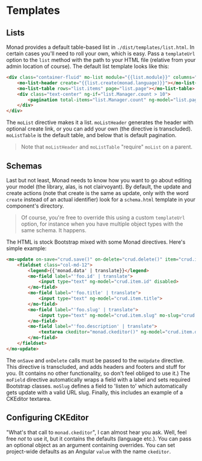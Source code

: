 # Templates

## Lists
Monad provides a default table-based list in `./dist/templates/list.html`. In
certain cases you'll need to roll your own, which is easy. Pass a `templateUrl`
option to the `list` method with the path to your HTML file (relative from your
admin location of course). The default list template looks like this:

```html
<div class="container-fluid" mo-list module="{{list.module}}" columns="list.columns" path="{{list.path}}">
    <mo-list-header create="{{list.create(monad.language)}}"></mo-list-header>
    <mo-list-table rows="list.items" page="list.page"></mo-list-table>
    <div class="text-center" ng-if="list.Manager.count > 10">
        <pagination total-items="list.Manager.count" ng-model="list.page" boundary-links="true" max-size="10"></pagination>
    </div>
</div>
```

The `moList` directive makes it a list. `moListHeader` generates the header with
optional create link, or you can add your own (the directive is transcluded).
`moListTable` is the default table, and below that is default pagination.

> Note that `moListHeader` and `moListTable` "require" `moList` on a parent.

## Schemas
Last but not least, Monad needs to know how you want to go about editing your
model (the library, alas, is not clairvoyant). By default, the update and create
actions (note that create is the same as update, only with the word `create`
instead of an actual identifier) look for a `schema.html` template in your
component's directory.

> Of course, you're free to override this using a custom `templateUrl` option,
> for instance when you have multiple object types with the same schema. It
> happens.

The HTML is stock Bootstrap mixed with some Monad directives. Here's simple
example:

```html
<mo-update on-save="crud.save()" on-delete="crud.delete()" item="crud.item" module="foo" list="/:language/foo/">
    <fieldset class="col-md-12">
        <legend>{{'monad.data' | translate}}</legend>
        <mo-field label="'foo.id' | translate">
            <input type="text" ng-model="crud.item.id" disabled>
        </mo-field>
        <mo-field label="'foo.title' | translate">
            <input type="text" ng-model="crud.item.title">
        </mo-field>
        <mo-field label="'foo.slug' | translate">
            <input type="text" ng-model="crud.item.slug" mo-slug="crud.item.title">
        </mo-field>
        <mo-field label="'foo.description' | translate">
            <textarea ckeditor="monad.ckeditor()" ng-model="crud.item.description"></textarea>
        </mo-field>
    </fieldset>
</mo-update>
```

The `onSave` and `onDelete` calls must be passed to the `moUpdate` directive.
This directive is transcluded, and adds headers and footers and stuff for you.
(It contains no other functionality, so don't feel obliged to use it.) The
`moField` directive automatically wraps a field with a label and sets required
Bootstrap classes. `moSlug` defines a field to 'listen to' which automatically
gets update with a valid URL slug. Finally, this includes an example of a
CKEditor textarea.

## Configuring CKEditor
"What's that call to `monad.ckeditor`", I can almost hear you ask. Well, feel
free _not_ to use it, but it contains the defaults (language etc.). You can pass
an optional object as an argument containing overrides. You can set project-wide
defaults as an Angular `value` with the name `ckeditor`.

